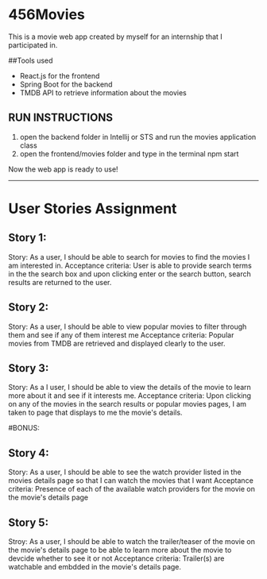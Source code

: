 # 456Movies

This is a movie web app created by myself for an internship that I participated in.

##Tools used

- React.js for the frontend
- Spring Boot for the backend
- TMDB API to retrieve information about the movies

## RUN INSTRUCTIONS

1) open the backend folder in Intellij or STS and run the movies application class
2) open the frontend/movies folder and type in the terminal npm start

Now the web app is ready to use!

-------------------------------------------------------------------
# User Stories Assignment

## Story 1:

Story: As a user, I should be able to search for movies to find the movies I am interested in.
Acceptance criteria: User is able to provide search terms in the the search box and upon clicking enter or the search button, search results are returned to the user.

## Story 2:

Story: As a user, I should be able to view popular movies to filter through them and see if any of them interest me
Acceptance criteria: Popular movies from TMDB are retrieved and displayed clearly to the user. 

## Story 3: 

Story: As a I user, I should be able to view the details of the movie to learn more about it and see if it interests me.
Acceptance criteria: Upon clicking on any of the movies in the search results or popular movies pages, I am taken to page that displays to me the movie's details.

#BONUS:

## Story 4:

Story: As a user, I should be able to see the watch provider listed in the movies details page so that I can watch the movies that I want
Acceptance criteria: Presence of each of the available watch providers for the movie on the movie's details page

## Story 5: 

Stroy: As a user, I should be able to watch the trailer/teaser of the movie on the movie's details page to be able to learn more about the movie to devcide whether to see it or not
Acceptance criteria: Trailer(s) are watchable and embdded in the movie's details page.

